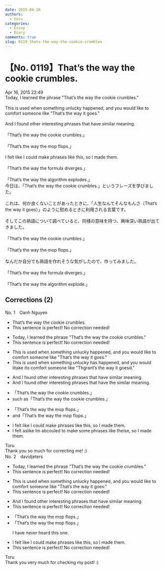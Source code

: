 ```yaml
---
date: 2015-04-16
authors:
  - toru
categories:
  - Essay
  - Diary
comments: true
slug: 0119_thats-the-way-the-cookie-crumbles
---
```


# 【No. 0119】That’s the way the cookie crumbles.
<div class="date">Apr 16, 2015 22:49</div>
<div id="post"><div id="body_show_ori">
Today, I learned the phrase "That’s the way the cookie crumbles."<br/><br/>This is used when something unlucky happened, and you would like to comfort someone like "That’s the way it goes."<br/><br/>And I found other interesting phrases that have similar meaning.<br/><br/>「That’s the way the cookie crumbles.」　<br/><br/>「That’s the way the mop flops.」<br/><br/>I felt like I could make phrases like this, so I made them.<br/><br/>「That’s the way the formula diverges.」<br/><br/>「That’s the way the algorithm explodes.」
</div></div>

<!-- more -->

<div id="post_ja"><div id="body_show_mo">
今日は、「That’s the way the cookie crumbles.」というフレーズを学びました。<br/><br/>これは、何か良くないことがあったときに、「人生なんてそんなもんさ（That’s the way it goes）」のように慰めるときに利用される言葉です。<br/><br/>そしてこの熟語について調べていると、同様の意味を持つ、興味深い熟語が出てきました。<br/><br/>「That’s the way the cookie crumbles.」　<br/><br/>「That’s the way the mop flops.」<br/><br/>なんだか自分でも熟語を作れそうな気がしたので、作ってみました。<br/><br/>「That’s the way the formula diverges.」<br/><br/>「That’s the way the algorithm explode.」
</div></div>

## Corrections (2)
<div id="block"><div class="first_name"> No. 1　<span class="just_name">Oanh Nguyen</span></div><div id="block2">
<ul class="correction_field">
<li class="incorrect">That’s the way the cookie crumbles.</li>
<li class="corrected perfect">This sentence is perfect! No correction needed!</li>
</ul>
<ul class="correction_field">
<li class="incorrect">Today, I learned the phrase "That’s the way the cookie crumbles."</li>
<li class="corrected perfect">This sentence is perfect! No correction needed!</li>
</ul>
<ul class="correction_field">
<li class="incorrect">This is used when something unlucky happened, and you would like to comfort someone like "That’s the way it goes."</li>
<li class="corrected correct">
This is used when something unlucky ha<span class="f_red">s ha</span>ppened, and you <span class="f_gray"><span class="sline">would li</span></span><span class="f_red">ta</span>ke <span class="f_red">i</span>t<span class="f_gray"><span class="sline">o</span></span> <span class="f_gray"><span class="sline">com</span></span>for<span class="f_gray"><span class="sline">t</span></span> <span class="f_gray"><span class="sline">someone like "Th</span></span><span class="f_red">gr</span>a<span class="f_red">n</span>t<span class="f_gray"><span class="sline">’s th</span></span>e<span class="f_gray"><span class="sline"> way it goes</span></span><span class="f_red">d</span>.<span class="f_gray"><span class="sline">"</span></span>
</li>
</ul>
<ul class="correction_field">
<li class="incorrect">And I found other interesting phrases that have similar meaning.</li>
<li class="corrected correct">
And I found other interesting phrases that have <span class="f_red">the </span>similar meaning.
</li>
</ul>
<ul class="correction_field">
<li class="incorrect">「That’s the way the cookie crumbles.」　</li>
<li class="corrected correct">
<span class="f_red">such as</span>「That’s the way the cookie crumbles.」　
</li>
</ul>
<ul class="correction_field">
<li class="incorrect">「That’s the way the mop flops.」</li>
<li class="corrected correct">
<span class="f_red">and</span>「That’s the way the mop flops.」
</li>
</ul>
<ul class="correction_field">
<li class="incorrect">I felt like I could make phrases like this, so I made them.</li>
<li class="corrected correct">
I felt <span class="f_red">as</span><span class="f_gray"><span class="sline">like</span></span> I<span class="f_red">m</span> <span class="f_red">ab</span><span class="f_gray"><span class="sline">cou</span></span>l<span class="f_red">e</span><span class="f_gray"><span class="sline">d</span></span> <span class="f_red">to </span>make <span class="f_red">some </span>phrases like th<span class="f_red">e</span><span class="f_gray"><span class="sline">i</span></span>s<span class="f_red">e</span>, so I made them.
</li>
</ul>
</div><div class="name"><span class="just_name">Toru</span><br>
Thank you so much for correcting me! :)
</div>
</div>
<div id="block"><div class="first_name"> No. 2　<span class="just_name">davidjeters</span></div><div id="block2">
<ul class="correction_field">
<li class="incorrect">Today, I learned the phrase "That’s the way the cookie crumbles."</li>
<li class="corrected perfect">This sentence is perfect! No correction needed!</li>
</ul>
<ul class="correction_field">
<li class="incorrect">This is used when something unlucky happened, and you would like to comfort someone like "That’s the way it goes."</li>
<li class="corrected perfect">This sentence is perfect! No correction needed!</li>
</ul>
<ul class="correction_field">
<li class="incorrect">And I found other interesting phrases that have similar meaning.</li>
<li class="corrected perfect">This sentence is perfect! No correction needed!</li>
</ul>
<ul class="correction_field">
<li class="incorrect">「That’s the way the mop flops.」</li>
<li class="corrected correct">
「That’s the way the mop flops.」
<p class="correction_comment">I have never heard this one.</p>
</li>
</ul>
<ul class="correction_field">
<li class="incorrect">I felt like I could make phrases like this, so I made them.</li>
<li class="corrected perfect">This sentence is perfect! No correction needed!</li>
</ul>
</div><div class="name"><span class="just_name">Toru</span><br>
Thank you very much for checking my post! :)
</div>
</div>
